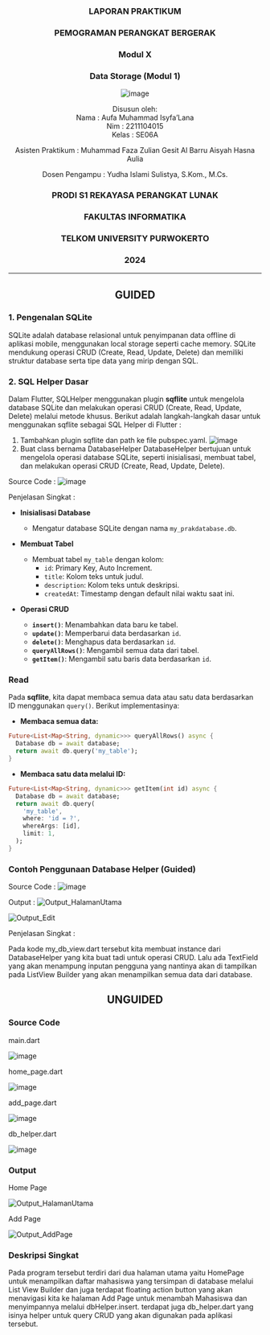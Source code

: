 <div align="center">

### LAPORAN PRAKTIKUM

### PEMOGRAMAN PERANGKAT BERGERAK

### Modul X
### Data Storage (Modul 1)

![image](https://github.com/user-attachments/assets/2948daec-1e7a-4765-8f23-df638a387c87)

Disusun oleh:  
Nama : Aufa Muhammad Isyfa’Lana  
Nim : 2211104015  
Kelas : SE06A

Asisten Praktikum : 
Muhammad Faza Zulian Gesit Al Barru 
Aisyah Hasna Aulia 

Dosen Pengampu : 
Yudha Islami Sulistya, S.Kom., M.Cs. 

### PRODI S1 REKAYASA PERANGKAT LUNAK  
### FAKULTAS INFORMATIKA  
### TELKOM UNIVERSITY PURWOKERTO  
### 2024

</div>

---
<div align="center">

## GUIDED
</div>

### 1. Pengenalan SQLite
SQLite adalah database relasional untuk penyimpanan data offline di aplikasi mobile, menggunakan local storage seperti cache memory. SQLite mendukung operasi CRUD (Create, Read, Update, Delete) dan memiliki struktur database serta tipe data yang mirip dengan SQL.

### 2. SQL Helper Dasar
Dalam Flutter, SQLHelper menggunakan plugin **sqflite** untuk mengelola database SQLite dan melakukan operasi CRUD (Create, Read, Update, Delete) melalui metode khusus.
Berikut adalah langkah-langkah dasar untuk menggunakan sqflite sebagai SQL Helper di Flutter :
1. Tambahkan plugin sqflite dan path ke file pubspec.yaml.
   ![image](https://github.com/user-attachments/assets/7f18b927-3a60-4af0-b2ce-fbf332432981)
2. Buat class bernama DatabaseHelper 
DatabaseHelper bertujuan untuk mengelola operasi database SQLite, seperti inisialisasi, membuat tabel, dan melakukan operasi CRUD (Create, Read, Update, Delete).

Source Code :
![image](https://github.com/user-attachments/assets/a7ec9a91-c1b4-4364-9f20-90a484d3a997)

Penjelasan Singkat :
- **Inisialisasi Database**  
   - Mengatur database SQLite dengan nama `my_prakdatabase.db`.

- **Membuat Tabel**  
   - Membuat tabel `my_table` dengan kolom:  
     - `id`: Primary Key, Auto Increment.  
     - `title`: Kolom teks untuk judul.  
     - `description`: Kolom teks untuk deskripsi.  
     - `createdAt`: Timestamp dengan default nilai waktu saat ini.  

- **Operasi CRUD**  
   - **`insert()`**: Menambahkan data baru ke tabel.  
   - **`update()`**: Memperbarui data berdasarkan `id`.  
   - **`delete()`**: Menghapus data berdasarkan `id`.  
   - **`queryAllRows()`**: Mengambil semua data dari tabel.  
   - **`getItem()`**: Mengambil satu baris data berdasarkan `id`.

### Read
Pada **sqflite**, kita dapat membaca semua data atau satu data berdasarkan ID menggunakan `query()`. Berikut implementasinya:

- **Membaca semua data:**  
```dart
Future<List<Map<String, dynamic>>> queryAllRows() async {
  Database db = await database;
  return await db.query('my_table');
}
```

- **Membaca satu data melalui ID:**  
```dart
Future<List<Map<String, dynamic>>> getItem(int id) async {
  Database db = await database;
  return await db.query(
    'my_table',
    where: 'id = ?',
    whereArgs: [id],
    limit: 1,
  );
}
```
### Contoh Penggunaan Database Helper (Guided)
Source Code :
![image](https://github.com/user-attachments/assets/08652661-54a5-440a-bfd7-d26a5a5efd23)

Output :
![Output_HalamanUtama](https://github.com/user-attachments/assets/d11a7ef3-bdba-4e54-8deb-39c92e20e49e)

![Output_Edit](https://github.com/user-attachments/assets/600372d0-5a71-4aee-8815-f8b990d741b0)

Penjelasan Singkat :

Pada kode my_db_view.dart tersebut kita membuat instance dari DatabaseHelper yang kita buat tadi untuk operasi CRUD. Lalu ada TextField yang akan menampung inputan pengguna yang nantinya akan di tampilkan pada ListView Builder yang akan menampilkan semua data dari database.



<div align="center">

## UNGUIDED
</div>

### Source Code 
main.dart

![image](https://github.com/user-attachments/assets/907aa37f-3fe3-45f0-81b9-1b44f0b1ffdd)

home_page.dart

![image](https://github.com/user-attachments/assets/39489353-ecb6-4948-b1bc-801dad4f7270)

add_page.dart

![image](https://github.com/user-attachments/assets/001ae50c-94ef-450e-90b7-0a56e7174121)

db_helper.dart

![image](https://github.com/user-attachments/assets/f3838c45-0353-4082-b36c-a1380dc09109)

### Output 
Home Page 

![Output_HalamanUtama](https://github.com/user-attachments/assets/1ac39189-65b4-44e4-bdb5-28988ffc4f6d)

Add Page

![Output_AddPage](https://github.com/user-attachments/assets/7b54d3cd-52fb-4932-9af1-fafe3649adbb)

### Deskripsi Singkat 

Pada program tersebut terdiri dari dua halaman utama yaitu HomePage untuk menampilkan daftar mahasiswa yang tersimpan di database melalui List View Builder dan juga terdapat floating action button yang akan menavigasi kita ke halaman Add Page untuk menambah Mahasiswa dan menyimpannya melalui dbHelper.insert. terdapat juga db_helper.dart yang isinya helper untuk query CRUD yang akan digunakan pada aplikasi tersebut. 

